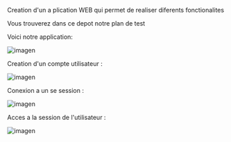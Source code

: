 Creation d'un a plication WEB qui permet de realiser diferents fonctionalites

Vous trouverez dans ce depot notre plan de test

Voici notre application:

![imagen](https://github.com/omartourijan/b3-infra-integ-migration_Tourijan_De_Marans_Cherif_Benali_Muller/assets/116551532/4f3f2bcf-f735-4c91-a396-1e04366e1375)

Creation d'un compte utilisateur :

![imagen](https://github.com/omartourijan/b3-infra-integ-migration_Tourijan_De_Marans_Cherif_Benali_Muller/assets/116551532/e2cbc75b-0c49-406f-bec1-59d016d3cad0)


Conexion a un se session :

![imagen](https://github.com/omartourijan/b3-infra-integ-migration_Tourijan_De_Marans_Cherif_Benali_Muller/assets/116551532/6c1f7d34-4ef4-45b5-98c6-06578cd1fe91)


Acces a la session de l'utilisateur :

![imagen](https://github.com/omartourijan/b3-infra-integ-migration_Tourijan_De_Marans_Cherif_Benali_Muller/assets/116551532/052e84dc-8ed1-4942-b6eb-cec26ccc1429)


